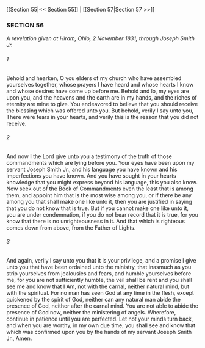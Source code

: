 [[Section 55|<< Section 55]]  |  [[Section 57|Section 57 >>]]

### SECTION 56

*A revelation given at Hiram, Ohio, 2 November 1831, through Joseph Smith Jr.*

###### 1
Behold and hearken, O you elders of my church who have assembled yourselves together, whose prayers I have heard and whose hearts I know and whose desires have come up before me. Behold and lo, my eyes are upon you, and the heavens and the earth are in my hands, and the riches of eternity are mine to give. You endeavored to believe that you should receive the blessing which was offered unto you. But behold, verily I say unto you, There were fears in your hearts, and verily this is the reason that you did not receive.

###### 2
And now I the Lord give unto you a testimony of the truth of those commandments which are lying before you. Your eyes have been upon my servant Joseph Smith Jr., and his language you have known and his imperfections you have known. And you have sought in your hearts knowledge that you might express beyond his language, this you also know. Now seek out of the Book of Commandments even the least that is among them, and appoint him that is the most wise among you, or if there be any among you that shall make one like unto it, then you are justified in saying that you do not know that is true. But if you cannot make one like unto it, you are under condemnation, if you do not bear record that it is true, for you know that there is no unrighteousness in it. And that which is righteous comes down from above, from the Father of Lights.

###### 3
And again, verily I say unto you that it is your privilege, and a promise I give unto you that have been ordained unto the ministry, that inasmuch as you strip yourselves from jealousies and fears, and humble yourselves before me, for you are not sufficiently humble, the veil shall be rent and you shall see me and know that I Am, not with the carnal, neither natural mind, but with the spiritual. For no man has seen God at any time in the flesh, except quickened by the spirit of God, neither can any natural man abide the presence of God, neither after the carnal mind. You are not able to abide the presence of God now, neither the ministering of angels. Wherefore, continue in patience until you are perfected. Let not your minds turn back, and when you are worthy, in my own due time, you shall see and know that which was confirmed upon you by the hands of my servant Joseph Smith Jr., Amen.